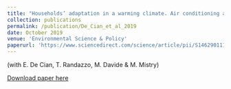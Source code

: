 ```yaml
---
title: "Households’ adaptation in a warming climate. Air conditioning and thermal insulation choices"
collection: publications
permalink: /publication/De_Cian_et_al_2019
date: October 2019
venue: 'Environmental Science & Policy'
paperurl: 'https://www.sciencedirect.com/science/article/pii/S1462901119304216'
---
```


(with E. De Cian, T. Randazzo, M. Davide & M. Mistry)

[Download paper here](https://fpavanello.github.io/files/De_Cian_et_al_2019.pdf)

